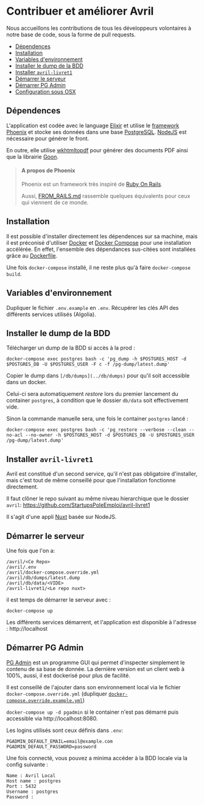# Contribuer et améliorer Avril

Nous accueillons les contributions de tous les développeurs volontaires à notre base de code, sous la forme de pull requests.

<!-- MarkdownTOC -->

- [Dépendences](#d%C3%A9pendences)
- [Installation](#installation)
- [Variables d'environnement](#variables-denvironnement)
- [Installer le dump de la BDD](#installer-le-dump-de-la-bdd)
- [Installer `avril-livret1`](#installer-avril-livret1)
- [Démarrer le serveur](#d%C3%A9marrer-le-serveur)
- [Démarrer PG Admin](#d%C3%A9marrer-pg-admin)
- [Configuration sous OSX](#configuration-sous-osx)

<!-- /MarkdownTOC -->

## Dépendences

L'application est codée avec le language [Elixir](https://elixir-lang.org/) et utilise le [framework Phoenix](https://phoenixframework.org/) et stocke ses données dans une base [PostgreSQL](https://www.postgresql.org/). [NodeJS](https://nodejs.org) est nécessaire pour générer le front.

En outre, elle utilise [wkhtmltopdf](https://wkhtmltopdf.org/) pour générer des documents PDF ainsi que la librairie [Goon](https://github.com/alco/goon).

> #### A propos de Phoenix
>
> Phoenix est un framework très inspiré de [Ruby On Rails](https://rubyonrails.org/).
>
> Aussi, [FROM_RAILS.md](FROM_RAILS.md) rassemble quelques équivalents pour ceux qui viennent de ce monde.

## Installation

Il est possible d'installer directement les dépendences sur sa machine, mais il est préconisé d'utiliser [Docker](https://www.docker.com/) et [Docker Compose](https://docs.docker.com/compose/) pour une installation accélérée. En effet, l'ensemble des dépendances sus-citées sont installées grâce au [Dockerfile](/Dockerfile).

Une fois `docker-compose` installé, il ne reste plus qu'à faire `docker-compose build`.

## Variables d'environnement

Dupliquer le fichier `.env.example` en `.env`. Récupérer les clés API des différents services utilisés (Algolia).

## Installer le dump de la BDD

Télécharger un dump de la BDD si accès à la prod :

```
docker-compose exec postgres bash -c 'pg_dump -h $POSTGRES_HOST -d $POSTGRES_DB -U $POSTGRES_USER -F c -f /pg-dump/latest.dump'
```

Copier le dump dans `[/db/dumps](../db/dumps)` pour qu'il soit accessible dans un docker.

Celui-ci sera automatiquement *restore* lors du premier lancement du container `postgres`, à condition que le dossier `db/data` soit effectivement vide.

Sinon la commande manuelle sera, une fois le container `postgres` lancé :

```
docker-compose exec postgres bash -c 'pg_restore --verbose --clean --no-acl --no-owner -h $POSTGRES_HOST -d $POSTGRES_DB -U $POSTGRES_USER /pg-dump/latest.dump'
```

## Installer `avril-livret1`

Avril est constitué d'un second service, qu'il n'est pas obligatoire d'installer, mais c'est tout de même conseillé pour que l'installation fonctionne directement.

Il faut clôner le repo suivant au même niveau hierarchique que le dossier `avril`: https://github.com/StartupsPoleEmploi/avril-livret1

Il s'agit d'une appli [Nuxt](https://nuxtjs.org/) basée sur NodeJS.

## Démarrer le serveur

Une fois que l'on a:

```
/avril/<Ce Repo>
/avril/.env
/avril/docker-compose.override.yml
/avril/db/dumps/latest.dump
/avril/db/data/<VIDE>
/avril-livret1/<Le repo nuxt>
```

il est temps de démarrer le serveur avec :

```
docker-compose up
```

Les différents services démarrent, et l'application est disponible à l'adresse : http://localhost

## Démarrer PG Admin

[PG Admin](https://www.pgadmin.org/) est un programme GUI qui permet d'inspecter simplement le contenu de sa base de donnée. La dernière version est un client web à 100%, aussi, il est dockerisé pour plus de facilité.

Il est conseillé de l'ajouter dans son environnement local via le fichier `docker-compose.override.yml` (dupliquer [`docker-compose.override.example.yml`](../docker-compose.override.example.yml))

`docker-compose up -d pgadmin` si le container n'est pas démarré puis accessible via http://localhost:8080.

Les logins utilisés sont ceux définis dans `.env`:

```
PGADMIN_DEFAULT_EMAIL=email@example.com
PGADMIN_DEFAULT_PASSWORD=password
```

Une fois connecté, vous pouvez a minima accéder à la BDD locale via la config suivante :

```
Name : Avril Local
Host name : postgres
Port : 5432
Username : postgres
Password :
```
<!--
## Configuration sous OSX

Il semblerait qu'il faille ajouter les configurations suivantes dans `docker-compose.override.yml` pour que `postgres` fonctionne sous OSX:

```
version: “3.6”
services:
  postgres:
    volumes:
      - $PWD/db/data:/var/lib/postgresql/data
      - $PWD/db/dumps/latest.dump:/pg-dump/latest.dump
```
 -->
